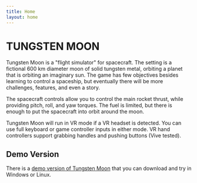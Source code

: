 ```yaml
---
title: Home
layout: home
---
```


# TUNGSTEN MOON

Tungsten Moon is a "flight simulator" for spacecraft. The setting is a fictional 600 km diameter moon of solid tungsten metal, orbiting a planet that is orbiting an imaginary sun. The game has few objectives besides learning to control a spaceship, but eventually there will be more challenges, features, and even a story.

The spacecraft controls allow you to control the main rocket thrust, while providing pitch, roll, and yaw torques. The fuel is limited, but there is enough to put the spacecraft into orbit around the moon.

Tungsten Moon will run in VR mode if a VR headset is detected. You can use full keyboard or game controller inputs in either mode. VR hand controllers support grabbing handles and pushing buttons (Vive tested).

## Demo Version

There is a [demo version of Tungsten Moon](https://github.com/Eccentric-Anomalies/Tungsten-Moon-Demo/releases) that you can download and try in Windows or Linux.